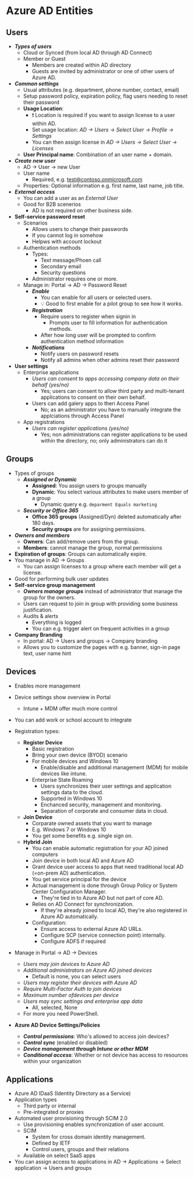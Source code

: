 # Azure AD Entities

## Users

- ***Types of users***
  - Cloud or Synced (from local AD through AD Connect)
  - Member or Guest
    - Members are created within AD directory
    - Guests are invited by administrator or one of other users of Azure AD.
- ***Common settings***
  - Usual attributes (e.g. department, phone number, contact, email)
  - Setup password policy, expiration policy, flag users needing to reset their password
  - **Usage Location**: 
    - ❗ Location is required if you want to assign license to a user within AD.
    - Set usage location: *AD -> Users -> Select User -> Profile -> Settings*
    - You can then assign license in *AD -> Users -> Select User -> Licenses*
  - **User Principal name**: Combination of an user name + domain.
- ***Create new user***
  - AD -> User -> new User
  - User name
    - Required, e.g. test@contoso.onmicrosoft.com
  - Properties: Optional information e.g. first name, last name, job title.
- ***External access***
  - You can add a user as an *External User*
  - Good for B2B scenerios
    - AD is not required on other business side.
- **Self-service password reset**
  - Scenarios
    - Allows users to change their passwords
    - If you cannot log in somehow
    - Helpws with account lockout
  - Authentication methods
    - Types:
      - Text message/Phoen call
      - Secondary email
      - Security questions
    - Administrator requires one or more.
  - Manage in: Portal -> AD -> Password Reset
    - ***Enable***
      - You can enable for all users or selected users.
      - 💡 Good to first enable for a pilot group to see how it works.
    - ***Registration***
      - Require users to register when signin in
        - Prompts user to fill information for authentication methods.
      - After how long user will be prompted to confirm authentication method information
    - ***Notifications***
      - Notify users on password resets
      - Notify all admins when other admins reset their password
- **User settings**
  - Enterprise applications
    - *Users can consent to apps accessing company data on their behalf (yes/no)*
      - Yes; users can consent to allow third party and multi-tenant applications to consent on their own behalf.
    - Users can add galery apps to theri Access Panel
      - No; as an administrator you have to manually integrate the applciations through Access Panel
  - App registrations
    - *Users can register applications (yes/no)*
      - Yes; non administrations can register applications to be used within the directory, no; only administrators can do it

## Groups

- Types of groups
  - ***Assigned or Dynamic***
    - **Assigned**: You assign users to groups manually
    - **Dynamic**: You select various attributes to make users member of a group
      - Dynamic query e.g. `deparment Equals marketing`
  - ***Security or Office 365***
    - **Office 365 groups** (Assigned/Dyn) deleted automatically after 180 days.
    - **Security groups** are for assigning permissions.
- ***Owners and members***
  - **Owners**: Can add/remove users from the group.
  - **Members**: cannot manage the group, normal permissions
- **Expiration of groups**: Groups can automatically expire.
- You manage in AD -> Groups
  - You can assign licenses to a group where each member will get a license.
- Good for performing bulk user updates
- **Self-service group management**
  - ***Owners manage groups*** instead of administrator that manage the group for the owners.
  - Users can request to join in group with providing some business justification.
  - Audits & alerts
    - Everything is logged
    - You can e.g. trigger alert on frequent activities in a group
- **Company Branding**
  - In portal: AD -> Users and groups -> Company branding
  - Allows you to customize the pages with e.g. banner, sign-in page text, user name hint

## Devices

- Enables more management
- Device settings show overview in Portal
  - Intune + MDM offer much more control
- You can add work or school account to integrate
- Registration types:
  - **Register Device**
    - Basic registration
    - Bring your own device (BYOD) scenario
    - For mobile devices and Windows 10
      - Enable/disable and additional management (MDM) for mobile devices like intune.
    - Enterprise State Roaming
      - Users synchronizes their user settings and application settings data to the cloud.
      - Supported in Windows 10
      - Enchanced security, management and monitoring.
      - Separation of corporate and consumer data in cloud.
  - **Join Device**
    - Corparate owned assets that you want to manage
    - E.g. Windows 7 or Windows 10
    - You get some benefits e.g. single sign on.
  - **Hybrid Join**
    - You can enable automatic registration for your AD joined computers
    - Join device in both local AD and Azure AD
    - Grant device user access to apps that need traditional local AD (=on-prem AD) authentication.
    - You get service principal for the device
    - Actual management is done through Group Policy or System Center Configuration Manager.
      - They're tied in to Azure AD but not part of core AD.
    - Relies on AD Connect for synchronization.
      - If they're already joined to local AD, they're also registered in Azure AD automatically.
    - Configuration:
      - Ensure access to external Azure AD URLs.
      - Configure SCP (service connection point) internally.
      - Configure ADFS if required
- Manage in Portal -> AD -> Devices
  - *Users may join devices to Azure AD*
  - *Additional administrators on Azure AD joined devices*
    - Default is none, you can select users
  - *Users may register their devices with Azure AD*
  - *Require Multi-Factor Auth to join devices*
  - *Maximum number ofdevices per device*
  - *Users may sync settings and enterprise app data*
    - All, selected, None
  - For more you need PowerShell.

- **Azure AD Device Settings/Policies**
  - ***Control permissions***: Who's allowed to access join devices?
  - ***Control sync*** (enabled or disabled)
  - ***Device management through Intune or other MDM***
  - ***Conditional access***: Whether or not device has access to resources within your organization

## Applications

- Azure AD IDaaS (Identity Directory as a Service)
- Application types
  - Third party or internal
  - Pre-integrated or proxies
- Automated user provisioning through SCIM 2.0
  - Use provisioning enables synchronization of user account.
  - SCIM
    - System for cross domain identity management.
    - Defined by IETF
    - Control users, groups and their relations
  - Available on select SaaS apps
- You can assign access to applications in AD -> Applications -> Select application -> Users and groups
